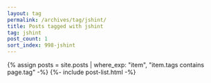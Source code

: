 ```yaml
---
layout: tag
permalink: /archives/tag/jshint/
title: Posts tagged with jshint
tag: jshint
post_count: 1
sort_index: 998-jshint
---
```

{% assign posts = site.posts | where_exp: "item", "item.tags contains page.tag" -%}
{%- include post-list.html -%}

